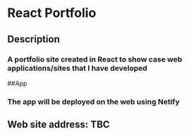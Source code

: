 # React Portfolio 

## Description
### A portfolio site created in React to show case web applications/sites that I have developed

##App
### The app will be deployed on the web using Netify

## Web site address: TBC




